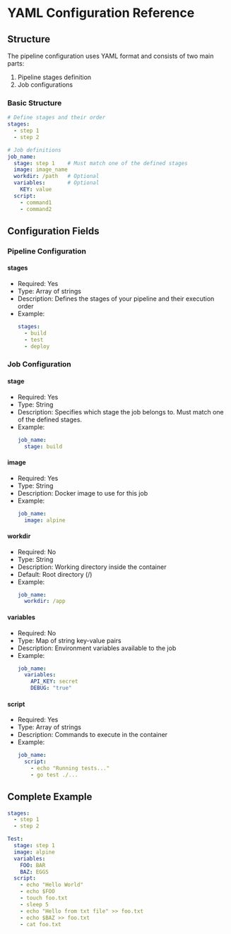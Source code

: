 # YAML Configuration Reference

## Structure

The pipeline configuration uses YAML format and consists of two main parts:
1. Pipeline stages definition
2. Job configurations

### Basic Structure
```yaml
# Define stages and their order
stages:
  - step 1
  - step 2

# Job definitions
job_name:
  stage: step 1    # Must match one of the defined stages
  image: image_name
  workdir: /path   # Optional
  variables:       # Optional
    KEY: value
  script:
    - command1
    - command2
```

## Configuration Fields

### Pipeline Configuration

#### stages
- Required: Yes
- Type: Array of strings
- Description: Defines the stages of your pipeline and their execution order
- Example:
  ```yaml
  stages:
    - build
    - test
    - deploy
  ```

### Job Configuration

#### stage
- Required: Yes
- Type: String
- Description: Specifies which stage the job belongs to. Must match one of the defined stages.
- Example:
  ```yaml
  job_name:
    stage: build
  ```

#### image
- Required: Yes
- Type: String
- Description: Docker image to use for this job
- Example:
  ```yaml
  job_name:
    image: alpine
  ```

#### workdir
- Required: No
- Type: String
- Description: Working directory inside the container
- Default: Root directory (/)
- Example:
  ```yaml
  job_name:
    workdir: /app
  ```

#### variables
- Required: No
- Type: Map of string key-value pairs
- Description: Environment variables available to the job
- Example:
  ```yaml
  job_name:
    variables:
      API_KEY: secret
      DEBUG: "true"
  ```

#### script
- Required: Yes
- Type: Array of strings
- Description: Commands to execute in the container
- Example:
  ```yaml
  job_name:
    script:
      - echo "Running tests..."
      - go test ./...
  ```

## Complete Example

```yaml
stages:
  - step 1
  - step 2

Test:
  stage: step 1
  image: alpine
  variables:
    FOO: BAR
    BAZ: EGGS
  script:
    - echo "Hello World"
    - echo $FOO
    - touch foo.txt
    - sleep 5
    - echo "Hello from txt file" >> foo.txt
    - echo $BAZ >> foo.txt
    - cat foo.txt
```